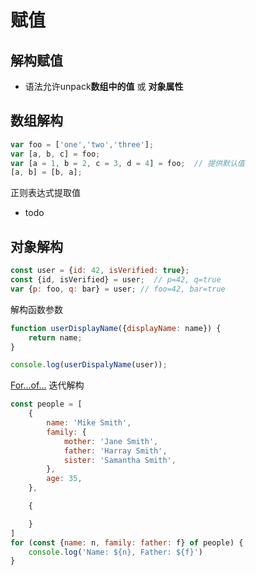 # 赋值

## 解构赋值

- 语法允许unpack**数组中的值** 或 **对象属性**

## 数组解构

```javascript
var foo = ['one','two','three'];
var [a, b, c] = foo;
var [a = 1, b = 2, c = 3, d = 4] = foo;  // 提供默认值
[a, b] = [b, a];
```

正则表达式提取值

- todo

## 对象解构

```javascript
const user = {id: 42, isVerified: true};
const {id, isVerified} = user;  // p=42, q=true
var {p: foo, q: bar} = user; // foo=42, bar=true
```

解构函数参数

```javascript
function userDisplayName({displayName: name}) {
    return name;
}

console.log(userDispalyName(user));
```

[For...of...]() 迭代解构

```javascript
const people = [
    {
        name: 'Mike Smith',
        family: {
            mother: 'Jane Smith',
            father: 'Harray Smith',
            sister: 'Samantha Smith',
        },
        age: 35,
    },

    {

    }
]
for (const {name: n, family: father: f} of people) {
    console.log('Name: ${n}, Father: ${f}')
}
```
